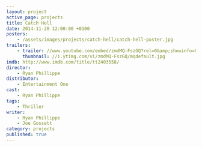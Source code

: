 ```yaml
---
layout: project
active_page: projects
title: Catch Hell
date: 2014-11-20 12:00:00 +0100
posters:
    - /assets/images/projects/catch-hell/catch-hell-poster.jpg
trailers:
    - trailer: //www.youtube.com/embed/zmdMQ-FszGQ?rel=0&amp;showinfo=0
      thumbnail: //i.ytimg.com/vi/zmdMQ-FszGQ/mqdefault.jpg
imdb: http://www.imdb.com/title/tt2403558/
director:
    - Ryan Phillippe
distributor:
    - Entertainment One
cast:
    - Ryan Phillippe
tags:
    - Thriller
writer:
    - Ryan Phillippe
    - Joe Gossett
category: projects
published: true
---
```

